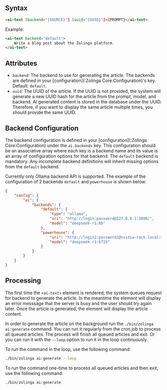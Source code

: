 ## Syntax

```html
<ai-text [backend="{SOURCE}"] [uuid="{UUID}"]>{PROMPT}</ai-text>
```

Example:

```html
<ai-text backend="default">
    Write a blog post about the Zolinga platform.
</ai-text>
```

## Attributes

- `backend`: The backend to use for generating the article. The backends are defined in your [configuration](:Zolinga Core:Configuration)'s key. Default: `default`.
- `uuid`: The UUID of the article. If the UUID is not provided, the system will generate a new UUID hash for the article from the prompt, model, and backend. AI generated content is stored in the database under the UUID. Therefore, if you want to display the same article multiple times, you should provide the same UUID.

## Backend Configuration

The backend configuration is defined in your [configuration](:Zolinga Core:Configuration) under the `ai.backends` key. This configuration should be an associative array where each key is a backend name and its value is an array of configuration options for that backend. The `default` backend is mandatory. Any incomplete backend definitions will inherit missing options from the `default` backend.

Currently only Ollama backend API is supported. The example of the configuration of 2 backends `default` and `powerhouse` is shown below:
```json
{
    "config": {
        "ai": {
            "backends": {
                "default": {
                    "type": "ollama",
                    "uri": "http://login:password@127.0.0.1:3000/",
                    "model": "deepseek-r1:8b"
                },
                "powerhouse": {
                    "uri": "http://login2:password2@nvidia-rack.local:3000/",
                    "model": "deepseek-r1:671b"
                }
            }
        }
    }
}
```

## Processing

The first time the `<ai-text>` element is rendered, the system queues request for backend to generate the article. In the meantime the element will display an error messsage that the server is busy and the user should try again later. Once the article is generated, the element will display the article content. 

In order to generate the article on the background run the `./bin/zolinga ai:generate` command. You can run it regularly from the cron job to process all queued articles. The process will finish all queued articles and exit. Or you can run it with the `--loop` option to run it in the loop continuously.

To run the command in the loop, use the following command:
```bash
./bin/zolinga ai:generate --loop
```

To run the command one-time to process all queued articles and then exit, use the following command:
```bash
./bin/zolinga ai:generate
```
